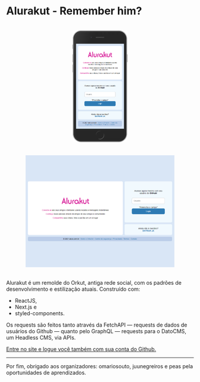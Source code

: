 # Alurakut - Remember him?

<div style="text-align: center;">
<img src=".github/alurakut-mobile.png" alt="alurakut mobile" height="300rem" style="padding: 1rem" />
<img src=".github/alurakut-md.png" alt="alurakut mobile" height="300rem" style="padding: 1rem" />
</div>

Alurakut é um remolde do Orkut, antiga rede social, com os padrões de desenvolvimento e estilização atuais. Construído com:

- ReactJS,
- Next.js e
- styled-components.

Os requests são feitos tanto através da FetchAPI — requests de dados de usuários do Github — quanto pelo GraphQL — requests para o DatoCMS, um Headless CMS, via APIs.

[Entre no site e logue você também com sua conta do Github.](https://alurakut-git-main-eduardoreisux.vercel.app/ "Link para o site")

---

Por fim, obrigado aos organizadores: omariosouto, juunegreiros e peas pela oportunidades de aprendizados.
